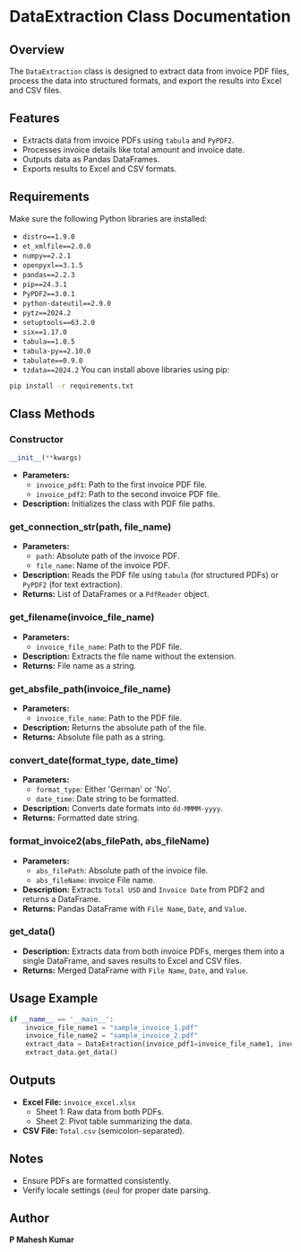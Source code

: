 # DataExtraction Class Documentation

## Overview

The `DataExtraction` class is designed to extract data from invoice PDF files, process the data into structured formats, and export the results into Excel and CSV files.

## Features

- Extracts data from invoice PDFs using `tabula` and `PyPDF2`.
- Processes invoice details like total amount and invoice date.
- Outputs data as Pandas DataFrames.
- Exports results to Excel and CSV formats.

## Requirements

Make sure the following Python libraries are installed:

- `distro==1.9.0`
- `et_xmlfile==2.0.0`
- `numpy==2.2.1`
- `openpyxl==3.1.5`
- `pandas==2.2.3`
- `pip==24.3.1`
- `PyPDF2==3.0.1`
- `python-dateutil==2.9.0`
- `pytz==2024.2`
- `setuptools==63.2.0`
- `six==1.17.0`
- `tabula==1.0.5`
- `tabula-py==2.10.0`
- `tabulate==0.9.0`
- `tzdata==2024.2`
You can install above libraries using pip:

```bash
pip install -r requirements.txt
```

## Class Methods

### Constructor

```python
__init__(**kwargs)
```

- **Parameters:**
  - `invoice_pdf1`: Path to the first invoice PDF file.
  - `invoice_pdf2`: Path to the second invoice PDF file.
- **Description:** Initializes the class with PDF file paths.

### get_connection_str(path, file_name)

- **Parameters:**
  - `path`: Absolute path of the invoice PDF.
  - `file_name`: Name of the invoice PDF.
- **Description:** Reads the PDF file using `tabula` (for structured PDFs) or `PyPDF2` (for text extraction).
- **Returns:** List of DataFrames or a `PdfReader` object.

### get_filename(invoice_file_name)

- **Parameters:**
  - `invoice_file_name`: Path to the PDF file.
- **Description:** Extracts the file name without the extension.
- **Returns:** File name as a string.

### get_absfile_path(invoice_file_name)

- **Parameters:**
  - `invoice_file_name`: Path to the PDF file.
- **Description:** Returns the absolute path of the file.
- **Returns:** Absolute file path as a string.

### convert_date(format_type, date_time)

- **Parameters:**
  - `format_type`: Either 'German' or 'No'.
  - `date_time`: Date string to be formatted.
- **Description:** Converts date formats into `dd-MMMM-yyyy`.
- **Returns:** Formatted date string.

### format_invoice2(abs_filePath, abs_fileName)

- **Parameters:**
  - `abs_filePath`: Absolute path of the invoice file.
  - `abs_fileName`: invoice File name.
- **Description:** Extracts `Total USD` and `Invoice Date` from PDF2 and returns a DataFrame.
- **Returns:** Pandas DataFrame with `File Name`, `Date`, and `Value`.

### get_data()

- **Description:** Extracts data from both invoice PDFs, merges them into a single DataFrame, and saves results to Excel and CSV files.
- **Returns:** Merged DataFrame with `File Name`, `Date`, and `Value`.

## Usage Example

```python
if __name__ == '__main__':
    invoice_file_name1 = "sample_invoice_1.pdf"
    invoice_file_name2 = "sample_invoice_2.pdf"
    extract_data = DataExtraction(invoice_pdf1=invoice_file_name1, invoice_pdf2=invoice_file_name2)
    extract_data.get_data()
```

## Outputs

- **Excel File:** `invoice_excel.xlsx`
  - Sheet 1: Raw data from both PDFs.
  - Sheet 2: Pivot table summarizing the data.
- **CSV File:** `Total.csv` (semicolon-separated).

## Notes

- Ensure PDFs are formatted consistently.
- Verify locale settings (`deu`) for proper date parsing.

## Author

**P Mahesh Kumar**
